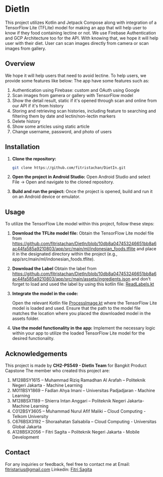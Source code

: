 # DietIn

This project utilizes Kotlin and Jetpack Compose along with integration of a TensorFlow Lite (TFLite) model for making an app that will help user to know if they food containing lectine or not. We use Firebase Authentication and GCP Architecture too for the API. With knowing that, we hope it will help user with their diet. User can scan images directly from camera or scan images from gallery. 

## Overview

We hope it will help users that need to avoid lectine. To help users, we provide some features like below:
The app have some features such as:
1. Authentication using Firebase: custom and OAuth using Google
2. Scan images from gamera or gallery with TensorFlow model
3. Show the detail result, static if it's opened through scan and online from our API if it's from history
4. Storing and retrieving scan histories, including feature to searching and filtering them by date and lectin/non-lectin markers
5. Delete history
6. Show some articles using static article
7. Change username, password, and photo of users


## Installation

1. **Clone the repository:**

   ```bash
   git clone https://github.com/fitristachan/DietIn.git
   
2. **Open the project in Android Studio:**
    Open Android Studio and select File -> Open and navigate to the cloned repository.

3. **Build and run the project:**
    Once the project is opened, build and run it on an Android device or emulator.

## Usage

To utilize the TensorFlow Lite model within this project, follow these steps:

1. **Download the TFLite model file:**
    Obtain the TensorFlow Lite model file from https://github.com/fitristachan/DietIn/blob/10db8a047453246651bb8a6ac44fa585a9210803/app/src/main/ml/indonesian_foods.tflite and place it in the designated directory within the project (e.g., app/src/main/ml/indonesian_foods.tflite).

2. **Download the Label**
    Obtain the label from https://github.com/fitristachan/DietIn/blob/10db8a047453246651bb8a6ac44fa585a9210803/app/src/main/assets/ingredients.json and don't forget to load and used the label by using this kotlin file: [ReadLabels.kt](src%2Fmain%2Fjava%2Fcom%2Fdietinapp%2Fmodel%2FReadLabels.kt)

3. **Integrate the model in the code:**

    Open the relevant Kotlin file [ProcessImage.kt](src%2Fmain%2Fjava%2Fcom%2Fdietinapp%2Fmodel%2FProcessImage.kt) where the TensorFlow Lite model is loaded and used. Ensure that the path to the model file matches the location where you placed the downloaded model in the assets folder.

4. **Use the model functionality in the app:**
   Implement the necessary logic within your app to utilize the loaded TensorFlow Lite model for the desired functionality.


## Acknowledgements

This project is made by **CH2-PS549 - DietIn Team** for Bangkit Product Capstone
The member who created this project are:
1. M128BSY1615 – Muhammad Riziq Ramadhan Al Arafah – Politeknik Negeri Jakarta - Machine Learning
2. M011BSY1869 – Fadlan Ahya Imani – Universitas Padjadjaran - Machine Learning
3. M128BSX1189 – Shierra Intan Anggari – Politeknik Negeri Jakarta- Machine Learning
4. C012BSY3605 – Muhammad Nurul Afif Maliki – Cloud Computing - Telkom University
5. C676BSX3192 – Shoraahatan Salsabila – Cloud Computing - Universitas Global Jakarta
6. A128BSX2056 – Fitri Sagita – Politeknik Negeri Jakarta - Mobile Development


## Contact
For any inquiries or feedback, feel free to contact me at 
Email: fitristarius@gmail.com
Linkedin: [Fitri Sagita](https://id.linkedin.com/in/fitri-sagita-4a530a210)
